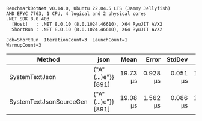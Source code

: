 ```

BenchmarkDotNet v0.14.0, Ubuntu 22.04.5 LTS (Jammy Jellyfish)
AMD EPYC 7763, 1 CPU, 4 logical and 2 physical cores
.NET SDK 8.0.403
  [Host]   : .NET 8.0.10 (8.0.1024.46610), X64 RyuJIT AVX2
  ShortRun : .NET 8.0.10 (8.0.1024.46610), X64 RyuJIT AVX2

Job=ShortRun  IterationCount=3  LaunchCount=1  
WarmupCount=3  

```
| Method                  | json                | Mean     | Error    | StdDev   | Min      | Max      | Gen0   | Allocated |
|------------------------ |-------------------- |---------:|---------:|---------:|---------:|---------:|-------:|----------:|
| SystemTextJson          | {&quot;A&quot;(...)e&quot;}} [891] | 19.73 μs | 0.928 μs | 0.051 μs | 19.68 μs | 19.78 μs | 0.0305 |   3.22 KB |
| SystemTextJsonSourceGen | {&quot;A&quot;(...)e&quot;}} [891] | 19.08 μs | 1.562 μs | 0.086 μs | 19.03 μs | 19.18 μs | 0.0305 |   3.22 KB |
